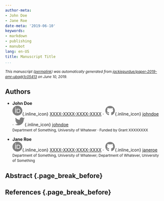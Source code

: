 ```yaml
---
author-meta:
- John Doe
- Jane Roe
date-meta: '2019-06-10'
keywords:
- markdown
- publishing
- manubot
lang: en-US
title: Manuscript Title
...
```







<small><em>
This manuscript
([permalink](https://jackiepurdue.github.io/paper-2019-amr-uba/v/1c054130221c71c1afeb82e99e89f7ea1c773faf/))
was automatically generated
from [jackiepurdue/paper-2019-amr-uba@1c05413](https://github.com/jackiepurdue/paper-2019-amr-uba/tree/1c054130221c71c1afeb82e99e89f7ea1c773faf)
on June 10, 2019.
</em></small>

## Authors



+ **John Doe**<br>
    ![ORCID icon](images/orcid.svg){.inline_icon}
    [XXXX-XXXX-XXXX-XXXX](https://orcid.org/XXXX-XXXX-XXXX-XXXX)
    · ![GitHub icon](images/github.svg){.inline_icon}
    [johndoe](https://github.com/johndoe)
    · ![Twitter icon](images/twitter.svg){.inline_icon}
    [johndoe](https://twitter.com/johndoe)<br>
  <small>
     Department of Something, University of Whatever
     · Funded by Grant XXXXXXXX
  </small>

+ **Jane Roe**<br>
    ![ORCID icon](images/orcid.svg){.inline_icon}
    [XXXX-XXXX-XXXX-XXXX](https://orcid.org/XXXX-XXXX-XXXX-XXXX)
    · ![GitHub icon](images/github.svg){.inline_icon}
    [janeroe](https://github.com/janeroe)<br>
  <small>
     Department of Something, University of Whatever; Department of Whatever, University of Something
  </small>



## Abstract {.page_break_before}




## References {.page_break_before}

<!-- Explicitly insert bibliography here -->
<div id="refs"></div>
